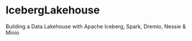 # IcebergLakehouse
Building a Data Lakehouse with Apache Iceberg, Spark, Dremio, Nessie &amp; Minio
